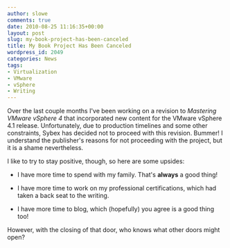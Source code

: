 ```yaml
---
author: slowe
comments: true
date: 2010-08-25 11:16:35+00:00
layout: post
slug: my-book-project-has-been-canceled
title: My Book Project Has Been Canceled
wordpress_id: 2049
categories: News
tags:
- Virtualization
- VMware
- vSphere
- Writing
---
```


Over the last couple months I've been working on a revision to _Mastering VMware vSphere 4_ that incorporated new content for the VMware vSphere 4.1 release. Unfortunately, due to production timelines and some other constraints, Sybex has decided not to proceed with this revision. Bummer! I understand the publisher's reasons for not proceeding with the project, but it is a shame nevertheless.

I like to try to stay positive, though, so here are some upsides:

* I have more time to spend with my family. That's **always** a good thing!

* I have more time to work on my professional certifications, which had taken a back seat to the writing.

* I have more time to blog, which (hopefully) you agree is a good thing too!

However, with the closing of that door, who knows what other doors might open?
